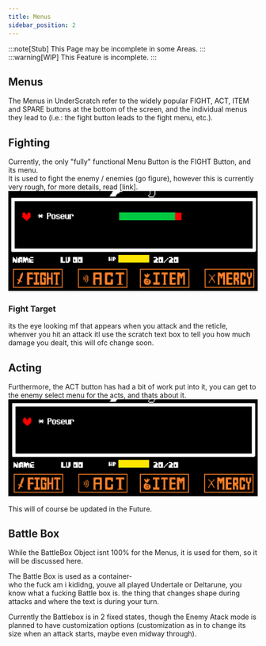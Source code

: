 ```yaml
---
title: Menus
sidebar_position: 2
---
```

:::note[Stub]
This Page may be incomplete in some Areas.
:::
:::warning[WIP]
This Feature is incomplete.
:::
## Menus
The Menus in UnderScratch refer to the widely popular FIGHT, ACT, ITEM and SPARE buttons at the bottom of the screen, and the individual menus they lead to (i.e.: the fight button leads to the fight menu, etc.).  

## Fighting
Currently, the only "fully" functional Menu Button is the FIGHT Button, and its menu.  
It is used to fight the enemy / enemies (go figure), however this is currently very rough, for more details, read [link].  
![The Fight Menu whilst fighting the default enemy called Poseur.](/img/fight-menu.png)
### Fight Target
its the eye looking mf that appears when you attack and the reticle, whenver you hit an attack itl use the scratch text box to tell you how much damage you dealt, this will ofc change soon.
  
## Acting
Furthermore, the ACT button has had a bit of work put into it, you can get to the enemy select menu for the acts, and thats about it.
![e](/img/act-menu.png)

This will of course be updated in the Future.


## Battle Box
While the BattleBox Object isnt 100% for the Menus, it is used for them, so it will be discussed here.

The Battle Box is used as a container-  
who the fuck am i kididng, youve all played Undertale or Deltarune, you know what a fucking Battle box is.
the thing that changes shape during attacks and where the text is during your turn.

Currently the Battlebox is in 2 fixed states, though the Enemy Atack mode is planned to have customization options (customization as in to change its size when an attack starts, maybe even midway through).